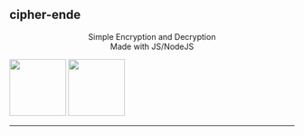 
<p align="center"><h2>cipher-ende</h2></p>

<p align="center">Simple Encryption and Decryption<br>
Made with JS/NodeJS</p>



<img src="https://images.g2crowd.com/uploads/product/image/large_detail/large_detail_f0b606abb6d19089febc9faeeba5bc05/nodejs-development-services.png" style="width:100px; display:inline-block;"> <img src="https://www.computerhope.com/jargon/j/javascript.png" style="width:100px; display:inline-block;">
<hr />


